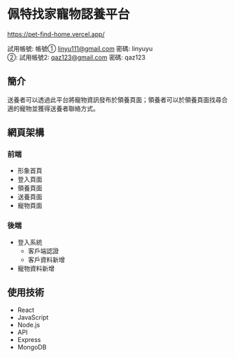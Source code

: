 # 佩特找家寵物認養平台

https://pet-find-home.vercel.app/

試用帳號:
帳號① linyu111@gmail.com 密碼: linyuyu  
②: 
試用帳號2: qaz123@gmail.com 密碼: qaz123



## 簡介
送養者可以透過此平台將寵物資訊發布於領養頁面；領養者可以於領養頁面找尋合適的寵物並獲得送養者聯絡方式。

## 網頁架構
### 前端
- 形象首頁
- 登入頁面
- 領養頁面
- 送養頁面
- 寵物頁面
### 後端
- 登入系統
  - 客戶端認證
  - 客戶資料新增
- 寵物資料新增
## 使用技術
- React
- JavaScript
- Node.js
- API
- Express
- MongoDB
